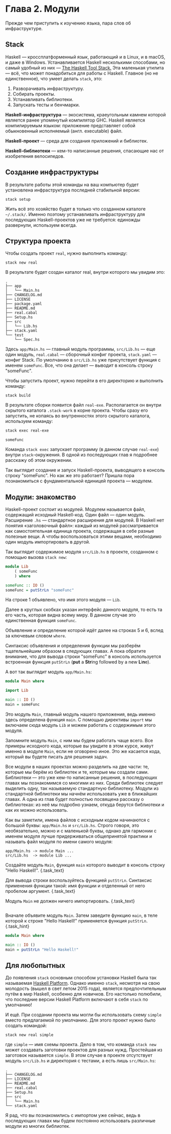 # Глава 2. Модули

Прежде чем приступить к изучению языка, пара слов об инфраструктуре.

## Stack

Haskell — кроссплатформенный язык, работающий и в Linux, и в macOS, и даже в Windows. Устанавливается Haskell несколькими способами, но самый удобный из них — [The Haskell Tool Stack.](https://docs.haskellstack.org/en/stable/) Эта маленькая утилита — всё, что может понадобиться для работы с Haskell. Главное (но не единственное), что умеет делать `stack`, это:

1. Разворачивать инфраструктуру.
2. Собирать проекты.
3. Устанавливать библиотеки.
4. Запускать тесты и бенчмарки.

**Haskell-инфраструктура** — экосистема, краеугольным камнем которой является ранее упомянутый компилятор GHC. Haskell является компилируемым языком: приложение представляет собой обыкновенный исполняемый (англ. executable) файл.

**Haskell-проект** — среда для создания приложений и библиотек.

**Haskell-библиотеки** — кем-то написанные решения, спасающие нас от изобретения велосипедов.

## Создание инфраструктуры

В результате работы этой команды на ваш компьютер будет установлена инфраструктура последней стабильной версии:

```shell
stack setup
```

Жить всё это хозяйство будет в только что созданном каталоге `~/.stack/`. Именно поэтому устанавливать инфраструктуру для последующих Haskell-проектов уже не требуется: единожды развернули, используем всегда.

## Структура проекта

Чтобы создать проект `real`, нужно выполнить команду:

```shell
stack new real
```

В результате будет создан каталог real, внутри которого мы увидим это:

```
.
├── app
│   └── Main.hs
├── CHANGELOG.md
├── LICENSE
├── package.yaml
├── README.md
├── real.cabal
├── Setup.hs
├── src
│   └── Lib.hs
├── stack.yaml
└── test
    └── Spec.hs
```

Здесь `app/Main.hs` — главный модуль программы, `src/Lib.hs` — еще один модуль, `real.cabal` — сборочный конфиг проекта, `stack.yaml` — конфиг Stack. По умолчанию в `src/Lib.hs` уже присутствует функция с именем `someFunc`. Все, что она делает — выводит в консоль строку "someFunc".

Чтобы запустить проект, нужно перейти в его директорию и выполнить команду:

```shell
stack build
```

В результате сборки появится файл `real-exe`. Располагается он внутри скрытого каталога `.stack-work` в корне проекта. Чтобы сразу его запустить, не копаясь во внутренностях этого скрытого каталога, используем команду:

```bash
stack exec real-exe
```
```
someFunc
```

Команда `stack exec` запускает программу (в данном случае `real-exe`) внутри `stack`-окружения. В одной из последующих глав я подробнее расскажу об этом окружении.

Так выглядит создание и запуск Haskell-проекта, выводящего в консоль строку "someFunc". Но как же это работает? Пришла пора познакомиться с фундаментальной единицей проекта — модулем.

## Модули: знакомство

Haskell-проект состоит из модулей. Модулем называется файл, содержащий исходный Haskell-код. Один файл — один модуль. Расширение `.hs` — стандартное расширения для модулей. В Haskell нет понятия «заголовочный файл»: каждый из модулей рассматривается как самостоятельная единица проекта, содержащая в себе разные полезные вещи. А чтобы воспользоваться этими вещами, необходимо один модуль импортировать в другой.

Так выглядит содержимое модуля `src/Lib.hs` в проекте, созданном с помощью вызова `stack new`:

```haskell
module Lib
    ( someFunc
    ) where

someFunc :: IO ()
someFunc = putStrLn "someFunc"
```

На строке 1 объявлено, что имя этого модуля — `Lib`.

Далее в круглых скобках указан интерфейс данного модуля, то есть та его часть, которая видна всему миру. В данном случае это единственная функция `someFunc`.

Объявление и определение которой идёт далее на строках 5 и 6, вслед за ключевым словом `where`. 

Синтаксис объявления и определения функции мы разберём тщательнейшим образом в следующих главах. А пока обратите внимание, что для вывода строки "someFunc" в консоль используется встроенная функция `putStrLn` (**put** a **Str**ing followed by a new **L**i**n**e).

А вот так выглядит модуль `app/Main.hs`:

```haskell
module Main where

import Lib

main :: IO ()
main = someFunc
```

Это модуль `Main`, главный модуль нашего приложения, ведь именно здесь определена функция `main`. С помощью директивы `import` мы включаем сюда модуль `Lib` и можем работать с содержимым этого модуля.

Запомните модуль `Main`, с ним мы будем работать чаще всего. Все примеры исходного кода, которые вы увидите в этом курсе, живут именно в модуле `Main`, если не оговорено иное. Это же касается кода, который вы будете писать для решения задач.

Все модули в наших проектах можно разделить на две части: те, которые мы берём из библиотек и те, которые мы создали сами. Библиотеки — это уже кем-то написанные решения, в последующих главах мы познакомимся со многими из них. Среди библиотек следует выделить одну, так называемую стандартную библиотеку. Модули из стандартной библиотеки мы начнём использовать уже в ближайших главах. А одна из глав будет полностью посвящена рассказу о библиотеках: из неё мы подробно узнаем, откуда берутся библиотеки и как их можно использовать.

Как вы заметили, имена файлов с исходным кодом начинаются с большой буквы: `app/Main.hs` и `src/Lib.hs`. Строго говоря, это необязательно, можно и с маленькой буквы, однако для гармонии с именем модуля лучше придерживаться общепринятой практики и называть файл модуля по имени самого модуля:

```
app/Main.hs -> module Main ...
src/Lib.hs  -> module Lib ...
```

Создайте модуль `Main`, функция `main` которого выводит в консоль строку "Hello Haskell!". {.task_text}

Для вывода строки воспользуйтесь функцией `putStrLn`. Синтаксис применения функции такой: имя функции и отделенный от него пробелом аргумент. {.task_text}

Модуль `Main` не должен ничего импортировать. {.task_text}

```haskell {.task_source #haskell_chapter_0020_task_0010}
```
Вначале объявите модуль `Main`. Затем заведите функцию `main`, в теле которой к строке "Hello Haskell!" применяется функция `putStrLn`. {.task_hint}
```haskell {.task_answer}
module Main where

main :: IO ()
main = putStrLn "Hello Haskell!"
```

## Для любопытных

До появления `stack` основным способом установки Haskell была так называемая [Haskell Platform](https://www.haskell.org/platform/). Однако именно `stack`, несмотря на свою молодость (вышел в свет летом 2015 года), является предпочтительным путём в мир Haskell, особенно для новичков. Его настолько полюбили, что последние версии Haskell Platform включают в себя `stack` по умолчанию!

И ещё. При создании проекта мы могли бы использовать схему `simple` вместо предлагаемой по умолчанию. Для этого проект нужно было создать командой:

```shell
stack new real simple
```

где `simple` — имя схемы проекта. Дело в том, что команда `stack new` может создавать заготовки проектов для разных нужд. Простейшая из заготовок называется `simple`. В этом случае в проекте отсутствует модуль `src/Lib.hs` и директория с тестами, а есть лишь `src/Main.hs`:

```
.
├── CHANGELOG.md
├── LICENSE
├── README.md
├── real.cabal
├── Setup.hs
├── src
│   └── Main.hs
└── stack.yaml
```

Я рад, что вы познакомились с импортом уже сейчас, ведь в последующих главах мы будем постоянно использовать различные модули из многих библиотек.
